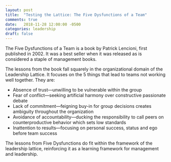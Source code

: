 ```yaml
---
layout: post
title:  "Testing the Lattice: The Five Dysfunctions of a Team"
comments: true
date:   2018-11-28 12:00:00 -0500
categories: leadership
draft: false
---
```


The Five Dysfunctions of a Team is a book by Patrick Lencioni, first published in 2002. It was a best seller when it was released as is considered a staple of management books.

The lessons from the book fall squarely in the organizational domain of the Leadership Lattice. It focuses on the 5 things that lead to teams not working well together. They are:

* Absence of trust—unwilling to be vulnerable within the group
* Fear of conflict—seeking artificial harmony over constructive passionate debate
* Lack of commitment—feigning buy-in for group decisions creates ambiguity throughout the organization
* Avoidance of accountability—ducking the responsibility to call peers on counterproductive behavior which sets low standards
* Inattention to results—focusing on personal success, status and ego before team success

The lessons from Five Dysfunctions do fit within the framework of the leadership lattice, reinforcing it as a learning framework for management and leadership.
